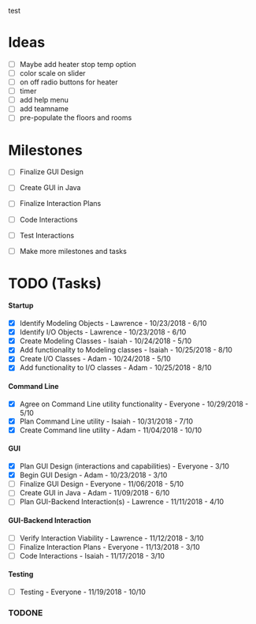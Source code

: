 test
# Ideas
- [ ] Maybe add heater stop temp option
- [ ] color scale on slider
- [ ] on off radio buttons for heater
- [ ] timer
- [ ] add help menu
- [ ] add teamname
- [ ] pre-populate the floors and rooms

# Milestones
- [ ] Finalize GUI Design
- [ ] Create GUI in Java
- [ ] Finalize Interaction Plans
- [ ] Code Interactions
- [ ] Test Interactions
- [ ] Make more milestones and tasks


# TODO (Tasks)
#### Startup
- [x] Identify Modeling Objects - Lawrence - 10/23/2018 - 6/10
- [x] Identify I/O Objects - Lawrence - 10/23/2018 - 6/10
- [x] Create Modeling Classes - Isaiah - 10/24/2018 - 5/10
- [x] Add functionality to Modeling classes - Isaiah - 10/25/2018 - 8/10
- [x] Create I/O Classes - Adam - 10/24/2018 - 5/10
- [x] Add functionality to I/O classes - Adam - 10/25/2018 - 8/10
#### Command Line
- [x] Agree on Command Line utility functionality - Everyone - 10/29/2018 - 5/10
- [x] Plan Command Line utility - Isaiah - 10/31/2018 - 7/10
- [x] Create Command line utility - Adam - 11/04/2018 - 10/10
#### GUI
- [x] Plan GUI Design (interactions and capabilities) - Everyone - 3/10
- [x] Begin GUI Design - Adam - 10/23/2018 - 3/10
- [ ] Finalize GUI Design - Everyone - 11/06/2018 - 5/10
- [ ] Create GUI in Java - Adam - 11/09/2018 - 6/10
- [ ] Plan GUI-Backend Interaction(s) - Lawrence - 11/11/2018 - 4/10
#### GUI-Backend Interaction
- [ ] Verify Interaction Viability - Lawrence - 11/12/2018 - 3/10
- [ ] Finalize Interaction Plans - Everyone - 11/13/2018 - 3/10
- [ ] Code Interactions - Isaiah - 11/17/2018 - 3/10
#### Testing
- [ ] Testing - Everyone - 11/19/2018 - 10/10

<!-- - [ ] Make modeling Objects serializable to read and write to file -->


### TODONE
<!--
* Identify Modeling Objects
  * Heater, Cooler, TempSensor
* Create Modeling Objects
  * Extra stuff
* Identify I/O Objects
  * Extra stuff
* Create I/O Objects
  * Extra stuff
* Agree on Command Line utility functionality
  * Extra stuff
* Plan Command Line utility
  * Extra stuff
* Create Command line utility
  * Extra stuff
* Agree on GUI Design layout
  * Extra stuff
* Build GUI Design Layout
  * Extra stuff
-->
